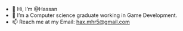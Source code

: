 - 👋 Hi, I’m @Hassan
- 👀 I’m a Computer science graduate working in Game Development.
- 📫 Reach me at my Email: hax.mhr5@gmail.com

<!---
is a ✨ special ✨ repository because its `README.md` (this file) appears on your GitHub profile.
You can click the Preview link to take a look at your changes.
--->
